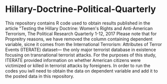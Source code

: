 # Hillary-Doctrine-Political-Quarterly
This repository contains R code used to obtain results published in the article "Testing the Hillary Doctrine: Women's Rights and Anti-American Terrorism, The Political Research Quarterly 1-12, 2017 
Please note that for Propreitry reasons, we have removed the column containing dependent variable, sicne it comes from the International
Terrorism: Attributes of Terror Events (ITERATE) dataset—
the only major terrorist database in existence focusing
on transnational terrorist attacks. For the purposes
of this study, ITERATE provided information on whether
American citizens were victimized or killed in terrorist
attacks by foreigners. In order to run the codes you iwll need to obtain the data on dependent variable and add it to the posted data in this repository.
